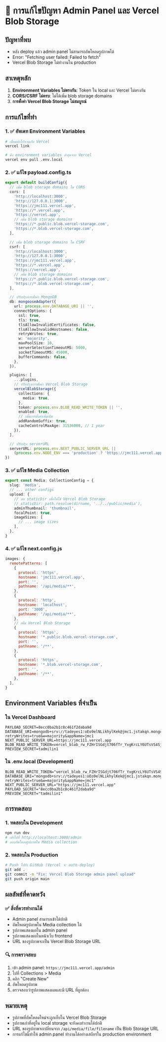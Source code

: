 # 🔧 การแก้ไขปัญหา Admin Panel และ Vercel Blob Storage

## ปัญหาที่พบ
- หลัง deploy แล้ว admin panel ไม่สามารถอัพโหลดรูปภาพได้
- Error: "Fetching user failed: Failed to fetch"
- Vercel Blob Storage ไม่ทำงานใน production

## สาเหตุหลัก
1. **Environment Variables ไม่ตรงกัน**: Token ใน local และ Vercel ไม่ตรงกัน
2. **CORS/CSRF ไม่ครบ**: ไม่ได้เพิ่ม blob storage domains
3. **การตั้งค่า Vercel Blob Storage ไม่สมบูรณ์**

## การแก้ไขที่ทำ

### 1. ✅ อัพเดท Environment Variables
```bash
# เชื่อมต่อโปรเจคกับ Vercel
vercel link

# ดึง environment variables ล่าสุดจาก Vercel
vercel env pull .env.local
```

### 2. ✅ แก้ไข payload.config.ts
```typescript
export default buildConfig({
  // เพิ่ม blob storage domains ใน CORS
  cors: [
    'http://localhost:3000',
    'http://127.0.0.1:3000',
    'https://jmc111.vercel.app',
    'https://*.vercel.app',
    'https://vercel.app',
    // เพิ่ม blob storage domains
    'https://*.public.blob.vercel-storage.com',
    'https://*.blob.vercel-storage.com',
  ],

  // เพิ่ม blob storage domains ใน CSRF
  csrf: [
    'http://localhost:3000',
    'http://127.0.0.1:3000',
    'https://jmc111.vercel.app',
    'https://*.vercel.app',
    'https://vercel.app',
    // เพิ่ม blob storage domains
    'https://*.public.blob.vercel-storage.com',
    'https://*.blob.vercel-storage.com',
  ],

  // ปรับปรุงการตั้งค่า MongoDB
  db: mongooseAdapter({
    url: process.env.DATABASE_URI || '',
    connectOptions: {
      ssl: true,
      tls: true,
      tlsAllowInvalidCertificates: false,
      tlsAllowInvalidHostnames: false,
      retryWrites: true,
      w: 'majority',
      maxPoolSize: 10,
      serverSelectionTimeoutMS: 5000,
      socketTimeoutMS: 45000,
      bufferCommands: false,
    },
  }),

  plugins: [
    ...plugins,
    // ปรับปรุงการตั้งค่า Vercel Blob Storage
    vercelBlobStorage({
      collections: {
        media: true,
      },
      token: process.env.BLOB_READ_WRITE_TOKEN || '',
      enabled: true,
      // เพิ่มการตั้งค่าเพิ่มเติม
      addRandomSuffix: true,
      cacheControlMaxAge: 31536000, // 1 year
    }),
  ],

  // ปรับปรุง serverURL
  serverURL: process.env.NEXT_PUBLIC_SERVER_URL || 
    (process.env.NODE_ENV === 'production' ? 'https://jmc111.vercel.app' : 'http://localhost:3000'),
})
```

### 3. ✅ แก้ไข Media Collection
```typescript
export const Media: CollectionConfig = {
  slug: 'media',
  // ... other configs
  upload: {
    // ลบ staticDir เพื่อให้ใช้ Vercel Blob Storage
    // staticDir: path.resolve(dirname, '../../public/media'),
    adminThumbnail: 'thumbnail',
    focalPoint: true,
    imageSizes: [
      // ... image sizes
    ],
  },
}
```

### 4. ✅ แก้ไข next.config.js
```javascript
images: {
  remotePatterns: [
    {
      protocol: 'https',
      hostname: 'jmc111.vercel.app',
      port: '',
      pathname: '/api/media/**',
    },
    {
      protocol: 'http',
      hostname: 'localhost',
      port: '3000',
      pathname: '/api/media/**',
    },
    // เพิ่ม Vercel Blob Storage
    {
      protocol: 'https',
      hostname: '*.public.blob.vercel-storage.com',
      port: '',
      pathname: '/**',
    },
    {
      protocol: 'https',
      hostname: '*.blob.vercel-storage.com',
      port: '',
      pathname: '/**',
    },
  ],
}
```

## Environment Variables ที่จำเป็น

### ใน Vercel Dashboard
```env
PAYLOAD_SECRET=8ecc0ba2b1c8c461f2daba9d
DATABASE_URI=mongodb+srv://tadeyes1:oEo9elNLikhylKek@jmc1.jstakqn.mongodb.net/?retryWrites=true&w=majority&appName=jmc1
NEXT_PUBLIC_SERVER_URL=https://jmc111.vercel.app
BLOB_READ_WRITE_TOKEN=vercel_blob_rw_FZHrISGdjt706fTr_YxgKrcLY6UTsVS4SjNWDVFBAVuqDKy
PREVIEW_SECRET=tadmilin1
```

### ใน .env.local (Development)
```env
BLOB_READ_WRITE_TOKEN="vercel_blob_rw_FZHrISGdjt706fTr_YxgKrcLY6UTsVS4SjNWDVFBAVuqDKy"
DATABASE_URI="mongodb+srv://tadeyes1:oEo9elNLikhylKek@jmc1.jstakqn.mongodb.net/?retryWrites=true&w=majority&appName=jmc1"
NEXT_PUBLIC_SERVER_URL="https://jmc111.vercel.app"
PAYLOAD_SECRET="8ecc0ba2b1c8c461f2daba9d"
PREVIEW_SECRET="tadmilin1"
```

## การทดสอบ

### 1. ทดสอบใน Development
```bash
npm run dev
# เข้าไปที่ http://localhost:3000/admin
# ลองอัพโหลดรูปภาพใน Media collection
```

### 2. ทดสอบใน Production
```bash
# Push ไปยัง GitHub (Vercel จะ auto-deploy)
git add .
git commit -m "Fix: Vercel Blob Storage admin panel upload"
git push origin main
```

## ผลลัพธ์ที่คาดหวัง

### ✅ สิ่งที่ควรทำงานได้
- Admin panel สามารถเข้าได้ปกติ
- อัพโหลดรูปภาพใน Media collection ได้
- รูปภาพแสดงผลใน admin panel
- รูปภาพแสดงผลในหน้าเว็บ frontend
- URL ของรูปภาพจะเป็น Vercel Blob Storage URL

### 🔍 การตรวจสอบ
1. เข้า admin panel: `https://jmc111.vercel.app/admin`
2. ไปที่ Collections > Media
3. คลิก "Create New"
4. อัพโหลดรูปภาพ
5. ตรวจสอบว่ารูปภาพแสดงผลและมี URL ที่ถูกต้อง

## หมายเหตุ
- รูปภาพที่อัพโหลดใหม่จะถูกเก็บใน Vercel Blob Storage
- รูปภาพเก่าที่อยู่ใน local storage จะยังคงทำงานได้ปกติ
- URL ของรูปภาพจะเปลี่ยนจาก `/api/media/file/filename` เป็น Blob Storage URL
- การแก้ไขนี้ทำให้ admin panel ทำงานได้อย่างเสถียรใน production environment 